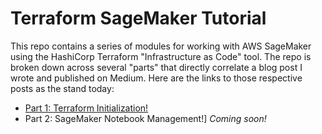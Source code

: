 # Terraform SageMaker Tutorial
This repo contains a series of modules for working with AWS SageMaker using the HashiCorp Terraform "Infrastructure as Code" tool. The repo is broken down across several "parts" that directly correlate a blog post I wrote and published on Medium. Here are the links to those respective posts as the stand today:

- [Part 1: Terraform Initialization!](https://towardsdatascience.com/terraform-sagemaker-part-1-terraform-initialization-a6470611ea92)
- Part 2: SageMaker Notebook Management!] *Coming soon!*
